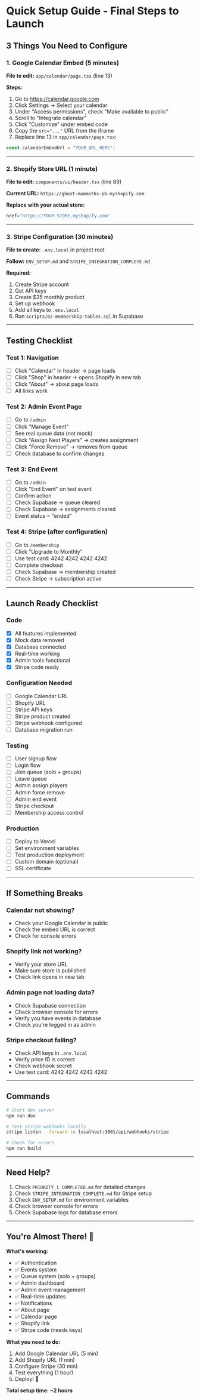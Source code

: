 # Quick Setup Guide - Final Steps to Launch

## 3 Things You Need to Configure

### 1. Google Calendar Embed (5 minutes)

**File to edit:** `app/calendar/page.tsx` (line 13)

**Steps:**
1. Go to https://calendar.google.com
2. Click Settings → Select your calendar
3. Under "Access permissions", check "Make available to public"
4. Scroll to "Integrate calendar"
5. Click "Customize" under embed code
6. Copy the `src="..."` URL from the iframe
7. Replace line 13 in `app/calendar/page.tsx`:

```typescript
const calendarEmbedUrl = "YOUR_URL_HERE";
```

---

### 2. Shopify Store URL (1 minute)

**File to edit:** `components/ui/header.tsx` (line 89)

**Current URL:** `https://ghost-mammoths-pb.myshopify.com`

**Replace with your actual store:**
```typescript
href="https://YOUR-STORE.myshopify.com"
```

---

### 3. Stripe Configuration (30 minutes)

**File to create:** `.env.local` in project root

**Follow:** `ENV_SETUP.md` and `STRIPE_INTEGRATION_COMPLETE.md`

**Required:**
1. Create Stripe account
2. Get API keys
3. Create $35 monthly product
4. Set up webhook
5. Add all keys to `.env.local`
6. Run `scripts/02-membership-tables.sql` in Supabase

---

## Testing Checklist

### Test 1: Navigation
- [ ] Click "Calendar" in header → page loads
- [ ] Click "Shop" in header → opens Shopify in new tab
- [ ] Click "About" → about page loads
- [ ] All links work

### Test 2: Admin Event Page
- [ ] Go to `/admin`
- [ ] Click "Manage Event"
- [ ] See real queue data (not mock)
- [ ] Click "Assign Next Players" → creates assignment
- [ ] Click "Force Remove" → removes from queue
- [ ] Check database to confirm changes

### Test 3: End Event
- [ ] Go to `/admin`
- [ ] Click "End Event" on test event
- [ ] Confirm action
- [ ] Check Supabase → queue cleared
- [ ] Check Supabase → assignments cleared
- [ ] Event status = "ended"

### Test 4: Stripe (after configuration)
- [ ] Go to `/membership`
- [ ] Click "Upgrade to Monthly"
- [ ] Use test card: 4242 4242 4242 4242
- [ ] Complete checkout
- [ ] Check Supabase → membership created
- [ ] Check Stripe → subscription active

---

## Launch Ready Checklist

### Code
- [x] All features implemented
- [x] Mock data removed
- [x] Database connected
- [x] Real-time working
- [x] Admin tools functional
- [x] Stripe code ready

### Configuration Needed
- [ ] Google Calendar URL
- [ ] Shopify URL
- [ ] Stripe API keys
- [ ] Stripe product created
- [ ] Stripe webhook configured
- [ ] Database migration run

### Testing
- [ ] User signup flow
- [ ] Login flow
- [ ] Join queue (solo + groups)
- [ ] Leave queue
- [ ] Admin assign players
- [ ] Admin force remove
- [ ] Admin end event
- [ ] Stripe checkout
- [ ] Membership access control

### Production
- [ ] Deploy to Vercel
- [ ] Set environment variables
- [ ] Test production deployment
- [ ] Custom domain (optional)
- [ ] SSL certificate

---

## If Something Breaks

### Calendar not showing?
- Check your Google Calendar is public
- Check the embed URL is correct
- Check for console errors

### Shopify link not working?
- Verify your store URL
- Make sure store is published
- Check link opens in new tab

### Admin page not loading data?
- Check Supabase connection
- Check browser console for errors
- Verify you have events in database
- Check you're logged in as admin

### Stripe checkout failing?
- Check API keys in `.env.local`
- Verify price ID is correct
- Check webhook secret
- Use test card: 4242 4242 4242 4242

---

## Commands

```bash
# Start dev server
npm run dev

# Test Stripe webhooks locally
stripe listen --forward-to localhost:3001/api/webhooks/stripe

# Check for errors
npm run build
```

---

## Need Help?

1. Check `PRIORITY_1_COMPLETED.md` for detailed changes
2. Check `STRIPE_INTEGRATION_COMPLETE.md` for Stripe setup
3. Check `ENV_SETUP.md` for environment variables
4. Check browser console for errors
5. Check Supabase logs for database errors

---

## You're Almost There! 🚀

**What's working:**
- ✅ Authentication
- ✅ Events system
- ✅ Queue system (solo + groups)
- ✅ Admin dashboard
- ✅ Admin event management
- ✅ Real-time updates
- ✅ Notifications
- ✅ About page
- ✅ Calendar page
- ✅ Shopify link
- ✅ Stripe code (needs keys)

**What you need to do:**
1. Add Google Calendar URL (5 min)
2. Add Shopify URL (1 min)
3. Configure Stripe (30 min)
4. Test everything (1 hour)
5. Deploy! 🎉

**Total setup time: ~2 hours**

